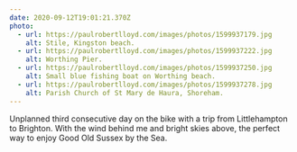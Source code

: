 ```yaml
---
date: 2020-09-12T19:01:21.370Z
photo:
  - url: https://paulrobertlloyd.com/images/photos/1599937179.jpg
    alt: Stile, Kingston beach.
  - url: https://paulrobertlloyd.com/images/photos/1599937222.jpg
    alt: Worthing Pier.
  - url: https://paulrobertlloyd.com/images/photos/1599937250.jpg
    alt: Small blue fishing boat on Worthing beach.
  - url: https://paulrobertlloyd.com/images/photos/1599937278.jpg
    alt: Parish Church of St Mary de Haura, Shoreham.
---
```

Unplanned third consecutive day on the bike with a trip from Littlehampton to Brighton. With the wind behind me and bright skies above, the perfect way to enjoy Good Old Sussex by the Sea.

